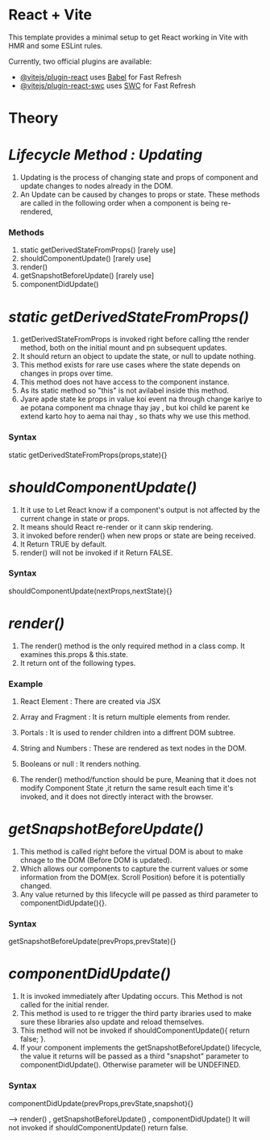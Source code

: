 # React + Vite

This template provides a minimal setup to get React working in Vite with HMR and some ESLint rules.

Currently, two official plugins are available:

- [@vitejs/plugin-react](https://github.com/vitejs/vite-plugin-react/blob/main/packages/plugin-react/README.md) uses [Babel](https://babeljs.io/) for Fast Refresh
- [@vitejs/plugin-react-swc](https://github.com/vitejs/vite-plugin-react-swc) uses [SWC](https://swc.rs/) for Fast Refresh


# Theory

# _Lifecycle Method : Updating_

1. Updating is the process of changing state and props of component and update changes to nodes already in the DOM.
2. An Update can be caused by changes to props or state. These methods are called in the following order when a component is being re-rendered,

<h3>Methods</h3>

1. static getDerivedStateFromProps() [rarely use]
2. shouldComponentUpdate() [rarely use]
3. render()
4. getSnapshotBeforeUpdate() [rarely use]
5. componentDidUpdate()

# _static getDerivedStateFromProps()_

1. getDerivedStateFromProps is invoked right before calling tthe render method, both on the initial mount and pn subsequent updates. 
2. It should return an object to update the state, or null to update nothing. 
3. This method exists for rare use cases where the state depends on changes in props over time. 
4. This method does not have access to the component instance.
5. As its static method so "this" is not avilabel inside this method.
6. Jyare apde state ke props in value koi event na through
change kariye to ae potana component ma chnage thay jay , but koi child ke parent ke extend karto hoy to aema nai thay , so thats why we use this method.

<h3>Syntax</h3>

static getDerivedStateFromProps(props,state){}

# _shouldComponentUpdate()_

1. It it use to Let React know if a component's output is not affected by the current change in state or props.
2. It means should React re-render or it cann skip rendering.
3. it invoked before render() when new props or state are being received.
4. It Return TRUE by default.
5. render() will not be invoked if it Return FALSE.

<h3>Syntax</h3>

shouldComponentUpdate(nextProps,nextState){}

# _render()_

1. The render() method is the only required method in a class comp. It examines this.props & this.state.
2. It return ont of the following types.

<h3>Example</h3>

1. React Element :  There are created via JSX
2. Array and Fragment : It is return multiple elements from render.
3. Portals : It is used to render children into a diffrent DOM subtree.
4. String and Numbers : These are rendered as text nodes in the DOM.
5. Booleans or null : It renders nothing.

3. The render() method/function should be pure, Meaning that it does not modify Component State ,it return the same result each time it's invoked, and it does not directly interact with the browser.

# _getSnapshotBeforeUpdate()_

1. This method is called right before the virtual DOM is about to make chnage to the DOM (Before DOM is updated).
2. Which allows our components to capture the current values or some information from the DOM(ex. Scroll Position) before it is potentially changed.
3. Any value returned by this lifecycle will pe passed as third parameter to componentDidUpdate(){}.

<h3>Syntax</h3>

getSnapshotBeforeUpdate(prevProps,prevState){}

# _componentDidUpdate()_

1. It is invoked immediately after Updating occurs. This Method is not called for the initial render.
2. This method is used to re trigger the third party ibraries used to make sure these libraries also update and reload themselves.
3. This method will not be invoked if shouldComponentUpdate(){ return false; }.
4. If your component implements the getSnapshotBeforeUpdate() lifecycle, the value it returns will be passed as a third "snapshot" parameter to componentDidUpdate(). Otherwise parameter will be UNDEFINED.

<h3>Syntax</h3>

componentDidUpdate(prevProps,prevState,snapshot){}

--> render() , getSnapshotBeforeUpdate() , componentDidUpdate() It will not invoked if shouldComponentUpdate() return false.
